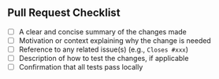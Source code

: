 ## Pull Request Checklist

- [ ] A clear and concise summary of the changes made
- [ ] Motivation or context explaining why the change is needed
- [ ] Reference to any related issue(s) (e.g., `Closes #xxx`)
- [ ] Description of how to test the changes, if applicable
- [ ] Confirmation that all tests pass locally